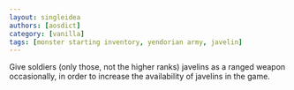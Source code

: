 ```yaml
---
layout: singleidea
authors: [aosdict]
category: [vanilla]
tags: [monster starting inventory, yendorian army, javelin]
---
```

Give soldiers (only those, not the higher ranks) javelins as a ranged weapon occasionally, in order to increase the availability of javelins in the game.
